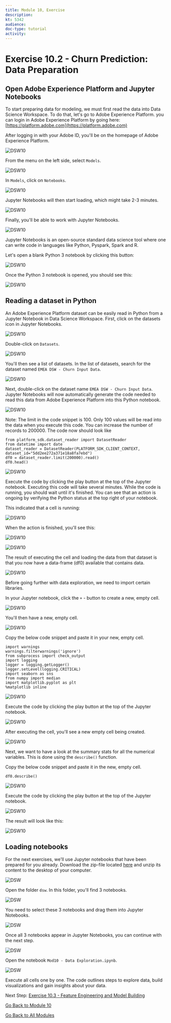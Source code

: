 ```yaml
---
title: Module 10, Exercise
description: 
kt: 5342
audience: 
doc-type: tutorial
activity: 
---
```


# Exercise 10.2 - Churn Prediction: Data Preparation

## Open Adobe Experience Platform and Jupyter Notebooks

To start preparing data for modeling, we must first read the data into Data Science Workspace. To do that, let's go to Adobe Experience Platform. you can login in Adobe Experience Platform by going here: [https://platform.adobe.com](https://platform.adobe.com)

After logging in with your Adobe ID, you'll be on the homepage of Adobe Experience Platform.

![DSW10](./images/aephome.png)

From the menu on the left side, select ``Models``.

![DSW10](./images/aepmenumodels.png)

In ``Models``, click on ``Notebooks``.

![DSW10](./images/aepmenumodelsnb.png)

Jupyter Notebooks will then start loading, which might take 2-3 minutes.

![DSW10](./images/aepjuploading.png)

Finally, you'll be able to work with Jupyter Notebooks.

![DSW10](./images/aepjuploaded.png)

Jupyter Notebooks is an open-source standard data science tool where one can write code in languages like Python, Pyspark, Spark and R.

Let's open a blank Python 3 notebook by clicking this button:

![DSW10](./images/aepjuppy3.png)

Once the Python 3 notebook is opened, you should see this:

![DSW10](./images/aepjuppy3o.png)

## Reading a dataset in Python

An Adobe Experience Platform dataset can be easily read in Python from a Jupyter Notebook in Data Science Workspace.
First, click on the datasets icon in Jupyter Notebooks.

![DSW10](./images/aepjuppynavds.png)

Double-click on ``Datasets``.

![DSW10](./images/aepjuppynavdatasets.png)

You'll then see a list of datasets.
In the list of datasets, search for the dataset named ``EMEA DSW - Churn Input Data``.

![DSW10](./images/aepjuppynavdsci.png)

Next, double-click on the dataset name ``EMEA DSW - Churn Input Data``. Jupyter Notebooks will now automatically generate the code needed to read this data from Adobe Experience Platform into this Python notebook.

![DSW10](./images/aepjuppynavdscicode.png)

Note: The limit in the code snippet is 100. Only 100 values will be read into the data when you execute this code. You can increase the number of records to 200000. The code now should look like

```
from platform_sdk.dataset_reader import DatasetReader
from datetime import date
dataset_reader = DatasetReader(PLATFORM_SDK_CLIENT_CONTEXT, dataset_id="5dd2ee272a371e18a8fa7ebd")
df0 = dataset_reader.limit(200000).read()
df0.head()
```

![DSW10](./images/aepjuppynavdscicode200000.png)

Execute the code by clicking the play button at the top of the Jupyter notebook. Executing this code will take several minutes.
While the code is running, you should wait until it's finished.
You can see that an action is ongoing by verifying the Python status at the top right of your notebook.

This indicated that a cell is running:

![DSW10](./images/aepjuppyrunning.png)

When the action is finished, you'll see this:

![DSW10](./images/aepjuppyfinished.png)

![DSW10](./images/aepjuppynavdscicodeexec.png)

The result of executing the cell and loading the data from that dataset is that you now have a data-frame (df0) available that contains data.

![DSW10](./images/aepjuppydf.png)

Before going further with data exploration, we need to import certain libraries.

In your Jupyter notebook, click the ``+`` - button to create a new, empty cell.

![DSW10](./images/aepjuppynavdscicodeplus.png)

You'll then have a new, empty cell.

![DSW10](./images/aepjuppynewcell.png)

Copy the below code snippet and paste it in your new, empty cell.

```
import warnings
warnings.filterwarnings('ignore')
from subprocess import check_output
import logging
logger = logging.getLogger()
logger.setLevel(logging.CRITICAL)
import seaborn as sns
from numpy import median
import matplotlib.pyplot as plt
%matplotlib inline
```

![DSW10](./images/aepjuppynewcellcode.png)

Execute the code by clicking the play button at the top of the Jupyter notebook.

![DSW10](./images/aepjuppynavdscicodeexecp.png)

After executing the cell, you'll see a new empty cell being created.

![DSW10](./images/aepjuppynavdscicodeexecpn.png)

Next, we want to have a look at the summary stats for all the numerical variables. This is done using the ``describe()`` function.

Copy the below code snippet and paste it in the new, empty cell.

``
df0.describe()
``

![DSW10](./images/aepjuppynavdesc.png)

Execute the code by clicking the play button at the top of the Jupyter notebook.

![DSW10](./images/aepjuppynavdscicodeexecp.png)

The result will look like this:

![DSW10](./images/aepjuppydescresult.png)

## Loading notebooks

For the next exercises, we'll use Jupyter notebooks that have been prepared for you already.
Download the zip-file located [here](./resources/dsw-mod10.zip) and unzip its content to the desktop of your computer.

![DSW](./images/dswfiles.png)

Open the folder ```dsw```. In this folder, you'll find 3 notebooks.

![DSW](./images/dswdtl.png)

You need to select these 3 notebooks and drag them into Jupyter Notebooks.

![DSW](./images/dswdtldrag.png)

Once all 3 notebooks appear in Jupyter Notebooks, you can continue with the next step.

![DSW](./images/dswdtlok.png)

Open the notebook ``Mod10 - Data Exploration.ipynb``.

![DSW](./images/dswdexnb.png)

Execute all cells one by one. The code outlines steps to explore data, build visualizations and gain insights about your data.

Next Step: [Exercise 10.3 - Feature Engineering and Model Building](./ex3.md)

[Go Back to Module 10](./data-science-workspace-churn-prediction-model.md)

[Go Back to All Modules](../../README.md)
